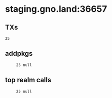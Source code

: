 # staging.gno.land:36657

## TXs
```
25
```

## addpkgs
```
     25 null
```

## top realm calls
```
     25 null
```

